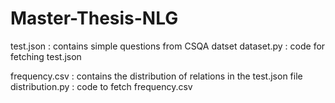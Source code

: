 # Master-Thesis-NLG

test.json : contains simple questions from CSQA datset
dataset.py : code for fetching test.json

frequency.csv : contains the distribution of relations in the test.json file
distribution.py : code to fetch frequency.csv

